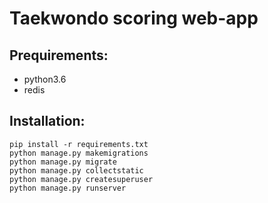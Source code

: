 # Taekwondo  scoring web-app



## Prequirements:

- python3.6
- redis

## Installation:

```
pip install -r requirements.txt
python manage.py makemigrations
python manage.py migrate
python manage.py collectstatic
python manage.py createsuperuser
python manage.py runserver
```
